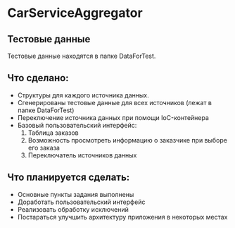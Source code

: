 # CarServiceAggregator
## Тестовые данные 
Тестовые данные находятся в папке DataForTest.

## Что сделано:
* Структуры для каждого источника данных.
* Сгенерированы тестовые данные для всех источников (лежат в папке DataForTest)
* Переключение источника данных при помощи IoC-контейнера
* Базовый пользовательский интерфейс: 
    1. Таблица заказов
    2. Возможность просмотреть информацию о заказчике при выборе его заказа
    3. Переключатель источников данных

## Что планируется сделать:
* Основные пункты задания выполнены
* Доработать пользовательский интерфейс
* Реализовать обработку исключений
* Постараться улучшить архитектуру приложения в некоторых местах

